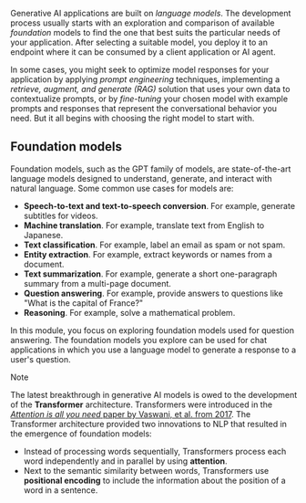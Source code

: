 Generative AI applications are built on *language models*. The development process usually starts with an exploration and comparison of available *foundation* models to find the one that best suits the particular needs of your application. After selecting a suitable model, you deploy it to an endpoint where it can be consumed by a client application or AI agent.

In some cases, you might seek to optimize model responses for your application by applying *prompt engineering* techniques, implementing a *retrieve, augment, and generate (RAG)* solution that uses your own data to contextualize prompts, or by *fine-tuning* your chosen model with example prompts and responses that represent the conversational behavior you need. But it all begins with choosing the right model to start with.

## Foundation models

Foundation models, such as the GPT family of models, are state-of-the-art language models designed to understand, generate, and interact with natural language. Some common use cases for models are:

- **Speech-to-text and text-to-speech conversion**. For example, generate subtitles for videos.
- **Machine translation**. For example, translate text from English to Japanese.
- **Text classification**. For example, label an email as spam or not spam.
- **Entity extraction**. For example, extract keywords or names from a document.
- **Text summarization**. For example, generate a short one-paragraph summary from a multi-page document.
- **Question answering**. For example, provide answers to questions like "What is the capital of France?"
- **Reasoning**. For example, solve a mathematical problem.

In this module, you focus on exploring foundation models used for question answering. The foundation models you explore can be used for chat applications in which you use a language model to generate a response to a user's question.

> [!NOTE]
> The latest breakthrough in generative AI models is owed to the development of the **Transformer** architecture. Transformers were introduced in the [*Attention is all you need* paper by Vaswani, et al. from 2017](https://arxiv.org/abs/1706.03762?azure-portal=true). The Transformer architecture provided two innovations to NLP that resulted in the emergence of foundation models:
>
> - Instead of processing words sequentially, Transformers process each word independently and in parallel by using **attention**.
> - Next to the semantic similarity between words, Transformers use **positional encoding** to include the information about the position of a word in a sentence.

